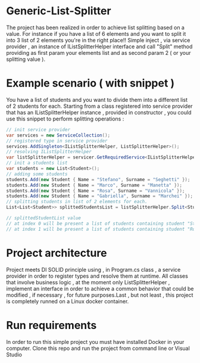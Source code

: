 # Generic-List-Splitter

The project has been realized in order to achieve list splitting based on a value. For instance if you have a list of 6 elements and you want to split it into 3 list of 2 elements you're in the right place!! Simple inject , via service provider , an instance of IListSplitterHelper interface and call "Split" method providing as first param your elements list and as second param 2 ( or your splitting value ).

# Example scenario ( with snippet )

You have a list of students and you want to divide them into a different list of 2 students for each. 
Starting from a class registered into service provider that has an IListSplitterHelper instance , provided in constructor , you could use this snippet to perform splitting operations : 

```csharp
// init service provider
var services = new ServiceCollection();
// registered type in service provider 
services.AddSingleton<IListSplitterHelper, ListSplitterHelper>();
// resolving IListSplitterHelper
var listSplitterHelper = servicer.GetRequiredService<IListSplitterHelper>();
// init a students list
var students = new List<Student>();
// adding some students
students.Add(new Student { Name = "Stefano", Surname = "Seghetti" });
students.Add(new Student { Name = "Marco", Surname = "Manetta" });
students.Add(new Student { Name = "Rosa", Surname = "Vannicola" });
students.Add(new Student { Name = "Gabriella", Surname = "Marchei" });
// splitting students in list of 2 elements for each.
List<List<Student>> splittedStudentsList = listSplitterHelper.Split<Student>(students, 2);

// splittedStudentList value  
// at index 0 will be present a list of students containing student "Stefano Seghetti" and "Marco Manetta"
// at index 1 will be present a list of students containing student "Rosa Vannicola" and "Gabriella Marchei"
```
# Project architecture

Project meets DI SOLID principle using , in Program.cs class , a service provider in order to register types and resolve them at runtime. All classes that involve business logic , at the moment only ListSplitterHelper , implement an interface in order to achieve a common behavior that could be modified , if necessary , for future purposes.Last , but not least , this project is completely runned on a Linux docker container.

# Run requirements

In order to run this simple project you must have installed Docker in your computer. Clone this repo and run the project from command line or Visual Studio 

